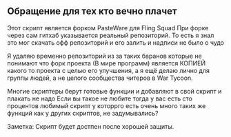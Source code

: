 ## Обращение для тех кто вечно плачет

Этот скрипт является форком PasteWare для Fling Squad 
При форке через сам гитхаб указывается реальный репозиторий.
То есть я знал это мог скачать офф репозиторий и его залить и надписи не было о чудо

Я удаляю временно репозиторий из за таких баранов которые не понимают 
что форк проекта (В мире программ) является КОПИЕЙ какого то проекта с целью его улучшения, а я ещё делаю лично для группы людей, а не целого сообщества читеров в War Tycoon.

Многие скриптеры берут готовые функции и добавляют в свой скрипт и плакать не надо 
Если вы такое не любите тогда у вас есть сто процентов любимый скрипт у которрго есть очень много таких же функций как у других скриптов, не задумывались?


Заметка: Скрипт будет достпен после хорошей защиты.

